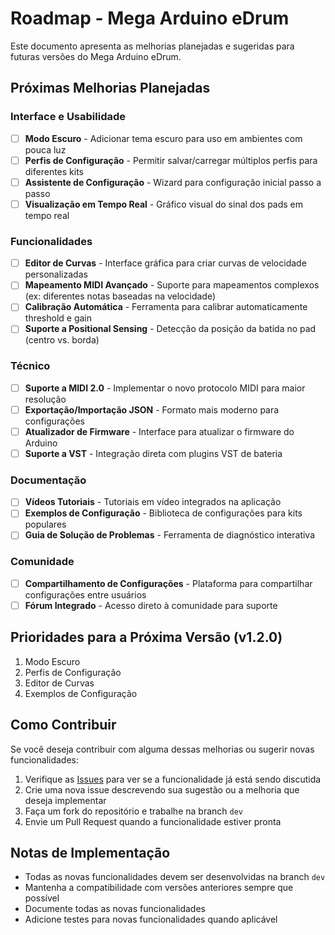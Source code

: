 # Roadmap - Mega Arduino eDrum

Este documento apresenta as melhorias planejadas e sugeridas para futuras versões do Mega Arduino eDrum.

## Próximas Melhorias Planejadas

### Interface e Usabilidade
- [ ] **Modo Escuro** - Adicionar tema escuro para uso em ambientes com pouca luz
- [ ] **Perfis de Configuração** - Permitir salvar/carregar múltiplos perfis para diferentes kits
- [ ] **Assistente de Configuração** - Wizard para configuração inicial passo a passo
- [ ] **Visualização em Tempo Real** - Gráfico visual do sinal dos pads em tempo real

### Funcionalidades
- [ ] **Editor de Curvas** - Interface gráfica para criar curvas de velocidade personalizadas
- [ ] **Mapeamento MIDI Avançado** - Suporte para mapeamentos complexos (ex: diferentes notas baseadas na velocidade)
- [ ] **Calibração Automática** - Ferramenta para calibrar automaticamente threshold e gain
- [ ] **Suporte a Positional Sensing** - Detecção da posição da batida no pad (centro vs. borda)

### Técnico
- [ ] **Suporte a MIDI 2.0** - Implementar o novo protocolo MIDI para maior resolução
- [ ] **Exportação/Importação JSON** - Formato mais moderno para configurações
- [ ] **Atualizador de Firmware** - Interface para atualizar o firmware do Arduino
- [ ] **Suporte a VST** - Integração direta com plugins VST de bateria

### Documentação
- [ ] **Vídeos Tutoriais** - Tutoriais em vídeo integrados na aplicação
- [ ] **Exemplos de Configuração** - Biblioteca de configurações para kits populares
- [ ] **Guia de Solução de Problemas** - Ferramenta de diagnóstico interativa

### Comunidade
- [ ] **Compartilhamento de Configurações** - Plataforma para compartilhar configurações entre usuários
- [ ] **Fórum Integrado** - Acesso direto à comunidade para suporte

## Prioridades para a Próxima Versão (v1.2.0)

1. Modo Escuro
2. Perfis de Configuração
3. Editor de Curvas
4. Exemplos de Configuração

## Como Contribuir

Se você deseja contribuir com alguma dessas melhorias ou sugerir novas funcionalidades:

1. Verifique as [Issues](https://github.com/seu-usuario/mega_arduino_edrum/issues) para ver se a funcionalidade já está sendo discutida
2. Crie uma nova issue descrevendo sua sugestão ou a melhoria que deseja implementar
3. Faça um fork do repositório e trabalhe na branch `dev`
4. Envie um Pull Request quando a funcionalidade estiver pronta

## Notas de Implementação

- Todas as novas funcionalidades devem ser desenvolvidas na branch `dev`
- Mantenha a compatibilidade com versões anteriores sempre que possível
- Documente todas as novas funcionalidades
- Adicione testes para novas funcionalidades quando aplicável